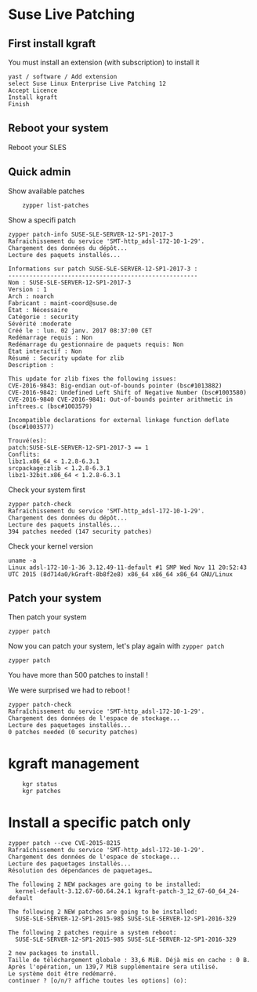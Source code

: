 # Suse Live Patching

## First install kgraft
You must install an extension (with subscription) to install it
```
yast / software / Add extension
select Suse Linux Enterprise Live Patching 12
Accept Licence
Install kgraft
Finish
```
## Reboot your system
Reboot your SLES

## Quick admin
Show available patches
```
    zypper list-patches
```

Show a specifi patch
```
zypper patch-info SUSE-SLE-SERVER-12-SP1-2017-3
Rafraichissement du service 'SMT-http_adsl-172-10-1-29'.
Chargement des données du dépôt...
Lecture des paquets installés...

Informations sur patch SUSE-SLE-SERVER-12-SP1-2017-3 :
------------------------------------------------------
Nom : SUSE-SLE-SERVER-12-SP1-2017-3
Version : 1
Arch : noarch
Fabricant : maint-coord@suse.de
État : Nécessaire
Catégorie : security
Sévérité :moderate
Créé le : lun. 02 janv. 2017 08:37:00 CET
Redémarrage requis : Non
Redémarrage du gestionnaire de paquets requis: Non
État interactif : Non
Résumé : Security update for zlib
Description : 

This update for zlib fixes the following issues:
CVE-2016-9843: Big-endian out-of-bounds pointer (bsc#1013882)
CVE-2016-9842: Undefined Left Shift of Negative Number (bsc#1003580)
CVE-2016-9840 CVE-2016-9841: Out-of-bounds pointer arithmetic in inftrees.c (bsc#1003579)

Incompatible declarations for external linkage function deflate (bsc#1003577)

Trouvé(es):
patch:SUSE-SLE-SERVER-12-SP1-2017-3 == 1
Conflits:
libz1.x86_64 < 1.2.8-6.3.1
srcpackage:zlib < 1.2.8-6.3.1
libz1-32bit.x86_64 < 1.2.8-6.3.1
```

Check your system first
```
zypper patch-check
Rafraichissement du service 'SMT-http_adsl-172-10-1-29'.
Chargement des données du dépôt...
Lecture des paquets installés...
394 patches needed (147 security patches)
```

Check your kernel version
```
uname -a
Linux adsl-172-10-1-36 3.12.49-11-default #1 SMP Wed Nov 11 20:52:43 UTC 2015 (8d714a0/kGraft-8b8f2e8) x86_64 x86_64 x86_64 GNU/Linux
```

## Patch your system
Then patch your system
```
zypper patch
```

Now you can patch your system, let's play again with `zypper patch`
```
zypper patch
```
You have more than 500 patches to install !

We were surprised we had to reboot !


```
zypper patch-check
Rafraîchissement du service 'SMT-http_adsl-172-10-1-29'.
Chargement des données de l'espace de stockage...
Lecture des paquetages installés...
0 patches needed (0 security patches)
```

# kgraft management
```
    kgr status
    kgr patches
```

# Install a specific patch only
```
zypper patch --cve CVE-2015-8215                                                                                                                                                       
Rafraîchissement du service 'SMT-http_adsl-172-10-1-29'.
Chargement des données de l'espace de stockage...
Lecture des paquetages installés...
Résolution des dépendances de paquetages…

The following 2 NEW packages are going to be installed:
  kernel-default-3.12.67-60.64.24.1 kgraft-patch-3_12_67-60_64_24-default

The following 2 NEW patches are going to be installed:
  SUSE-SLE-SERVER-12-SP1-2015-985 SUSE-SLE-SERVER-12-SP1-2016-329

The following 2 patches require a system reboot:
  SUSE-SLE-SERVER-12-SP1-2015-985 SUSE-SLE-SERVER-12-SP1-2016-329

2 new packages to install.
Taille de téléchargement globale : 33,6 MiB. Déjà mis en cache : 0 B. Après l'opération, un 139,7 MiB supplémentaire sera utilisé.
Le système doit être redémarré.
continuer ? [o/n/? affiche toutes les options] (o): 
```
